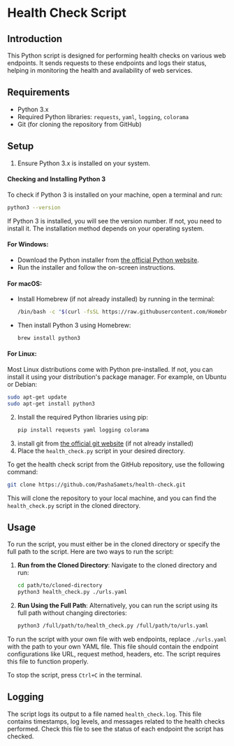 # Health Check Script

## Introduction
This Python script is designed for performing health checks on various web endpoints. It sends requests to these endpoints and logs their status, helping in monitoring the health and availability of web services.

## Requirements
- Python 3.x
- Required Python libraries: `requests`, `yaml`, `logging`, `colorama`
- Git (for cloning the repository from GitHub)

## Setup
1. Ensure Python 3.x is installed on your system.
#### Checking and Installing Python 3
To check if Python 3 is installed on your machine, open a terminal and run:
```bash
python3 --version
```
If Python 3 is installed, you will see the version number. If not, you need to install it. The installation method depends on your operating system.

#### For Windows:
- Download the Python installer from [the official Python website](https://www.python.org/downloads/).
- Run the installer and follow the on-screen instructions.

#### For macOS:
- Install Homebrew (if not already installed) by running in the terminal:
   ```bash
   /bin/bash -c "$(curl -fsSL https://raw.githubusercontent.com/Homebrew/install/HEAD/install.sh)"
   ```
- Then install Python 3 using Homebrew:
   ```bash
   brew install python3
   ```

#### For Linux:
Most Linux distributions come with Python pre-installed. If not, you can install it using your distribution's package manager. For example, on Ubuntu or Debian:
```bash
sudo apt-get update
sudo apt-get install python3
```
2. Install the required Python libraries using pip:
   ```bash
   pip install requests yaml logging colorama
   ```
3. install git from [the official git website](https://git-scm.com/downloads) (if not already installed)
4. Place the `health_check.py` script in your desired directory.

To get the health check script from the GitHub repository, use the following command:
```bash
git clone https://github.com/PashaSamets/health-check.git
```
This will clone the repository to your local machine, and you can find the `health_check.py` script in the cloned directory.

## Usage

To run the script, you must either be in the cloned directory or specify the full path to the script. Here are two ways to run the script:

1. **Run from the Cloned Directory**:
   Navigate to the cloned directory and run:
   ```bash
   cd path/to/cloned-directory
   python3 health_check.py ./urls.yaml
   ```

2. **Run Using the Full Path**:
   Alternatively, you can run the script using its full path without changing directories:
   ```bash
   python3 /full/path/to/health_check.py /full/path/to/urls.yaml
   ```
To run the script with your own file with web endpoints, replace `./urls.yaml` with the path to your own YAML file. This file should contain the endpoint configurations like URL, request method, headers, etc. The script requires this file to function properly.

To stop the script, press `Ctrl+C` in the terminal.

## Logging
The script logs its output to a file named `health_check.log`. This file contains timestamps, log levels, and messages related to the health checks performed. Check this file to see the status of each endpoint the script has checked.
